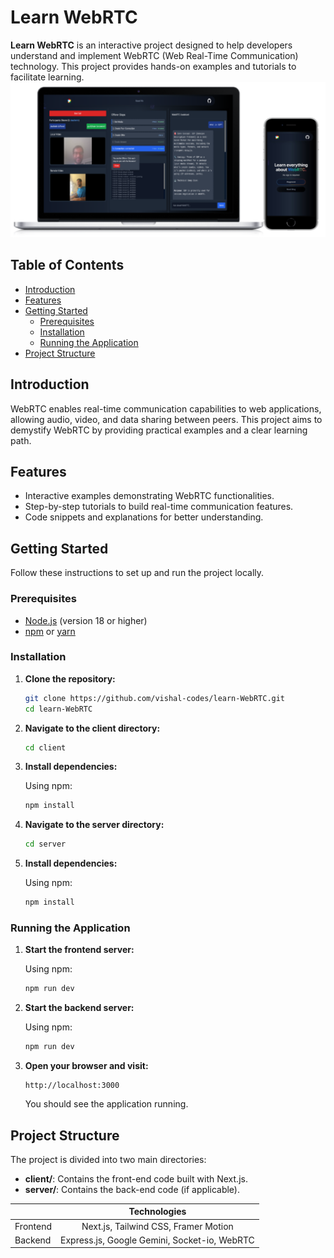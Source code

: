 # Learn WebRTC

**Learn WebRTC** is an interactive project designed to help developers understand and implement WebRTC (Web Real-Time Communication) technology. This project provides hands-on examples and tutorials to facilitate learning.
<img src='repoImages/mockup.png'>

## Table of Contents

- [Introduction](#introduction)
- [Features](#features)
- [Getting Started](#getting-started)
  - [Prerequisites](#prerequisites)
  - [Installation](#installation)
  - [Running the Application](#running-the-application)
- [Project Structure](#project-structure)

## Introduction

WebRTC enables real-time communication capabilities to web applications, allowing audio, video, and data sharing between peers. This project aims to demystify WebRTC by providing practical examples and a clear learning path.

## Features

- Interactive examples demonstrating WebRTC functionalities.
- Step-by-step tutorials to build real-time communication features.
- Code snippets and explanations for better understanding.

## Getting Started

Follow these instructions to set up and run the project locally.

### Prerequisites

- [Node.js](https://nodejs.org/) (version 18 or higher)
- [npm](https://www.npmjs.com/) or [yarn](https://yarnpkg.com/)

### Installation

1. **Clone the repository:**

   ```bash
   git clone https://github.com/vishal-codes/learn-WebRTC.git
   cd learn-WebRTC
   ```

2. **Navigate to the client directory:**

   ```bash
   cd client
   ```

3. **Install dependencies:**

   Using npm:

   ```bash
   npm install
   ```

4. **Navigate to the server directory:**

   ```bash
   cd server
   ```

5. **Install dependencies:**

   Using npm:

   ```bash
   npm install
   ```

### Running the Application

1. **Start the frontend server:**

   Using npm:

   ```bash
   npm run dev
   ```

2. **Start the backend server:**

   Using npm:

   ```bash
   npm run dev
   ```

3. **Open your browser and visit:**

   ```
   http://localhost:3000
   ```

   You should see the application running.

## Project Structure

The project is divided into two main directories:

- **client/**: Contains the front-end code built with Next.js.
- **server/**: Contains the back-end code (if applicable).

|          |                 Technologies                 |
| -------- | :------------------------------------------: |
| Frontend |     Next.js, Tailwind CSS, Framer Motion     |
| Backend  | Express.js, Google Gemini, Socket-io, WebRTC |
